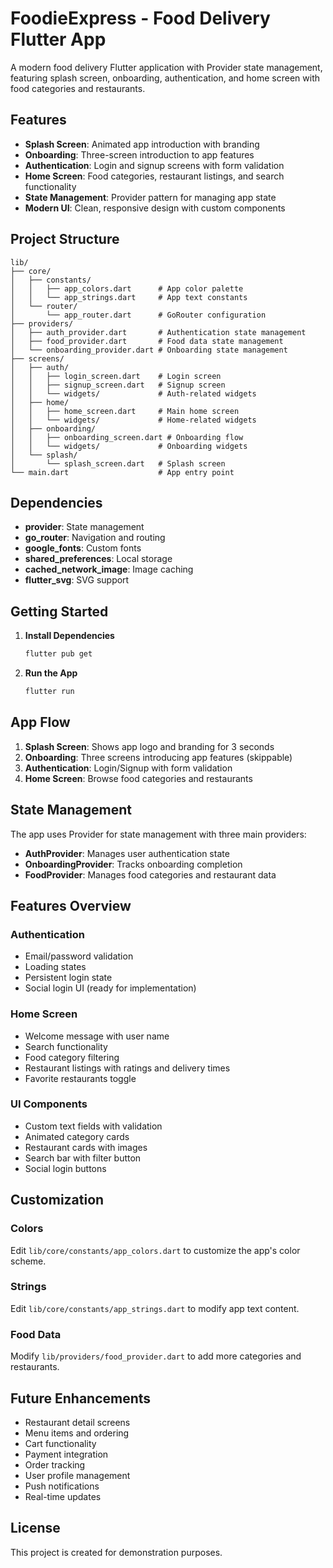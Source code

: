 # FoodieExpress - Food Delivery Flutter App

A modern food delivery Flutter application with Provider state management, featuring splash screen, onboarding, authentication, and home screen with food categories and restaurants.

## Features

- **Splash Screen**: Animated app introduction with branding
- **Onboarding**: Three-screen introduction to app features
- **Authentication**: Login and signup screens with form validation
- **Home Screen**: Food categories, restaurant listings, and search functionality
- **State Management**: Provider pattern for managing app state
- **Modern UI**: Clean, responsive design with custom components

## Project Structure

```
lib/
├── core/
│   ├── constants/
│   │   ├── app_colors.dart      # App color palette
│   │   └── app_strings.dart     # App text constants
│   └── router/
│       └── app_router.dart      # GoRouter configuration
├── providers/
│   ├── auth_provider.dart       # Authentication state management
│   ├── food_provider.dart       # Food data state management
│   └── onboarding_provider.dart # Onboarding state management
├── screens/
│   ├── auth/
│   │   ├── login_screen.dart    # Login screen
│   │   ├── signup_screen.dart   # Signup screen
│   │   └── widgets/             # Auth-related widgets
│   ├── home/
│   │   ├── home_screen.dart     # Main home screen
│   │   └── widgets/             # Home-related widgets
│   ├── onboarding/
│   │   ├── onboarding_screen.dart # Onboarding flow
│   │   └── widgets/             # Onboarding widgets
│   └── splash/
│       └── splash_screen.dart   # Splash screen
└── main.dart                    # App entry point
```

## Dependencies

- **provider**: State management
- **go_router**: Navigation and routing
- **google_fonts**: Custom fonts
- **shared_preferences**: Local storage
- **cached_network_image**: Image caching
- **flutter_svg**: SVG support

## Getting Started

1. **Install Dependencies**
   ```bash
   flutter pub get
   ```

2. **Run the App**
   ```bash
   flutter run
   ```

## App Flow

1. **Splash Screen**: Shows app logo and branding for 3 seconds
2. **Onboarding**: Three screens introducing app features (skippable)
3. **Authentication**: Login/Signup with form validation
4. **Home Screen**: Browse food categories and restaurants

## State Management

The app uses Provider for state management with three main providers:

- **AuthProvider**: Manages user authentication state
- **OnboardingProvider**: Tracks onboarding completion
- **FoodProvider**: Manages food categories and restaurant data

## Features Overview

### Authentication
- Email/password validation
- Loading states
- Persistent login state
- Social login UI (ready for implementation)

### Home Screen
- Welcome message with user name
- Search functionality
- Food category filtering
- Restaurant listings with ratings and delivery times
- Favorite restaurants toggle

### UI Components
- Custom text fields with validation
- Animated category cards
- Restaurant cards with images
- Search bar with filter button
- Social login buttons

## Customization

### Colors
Edit `lib/core/constants/app_colors.dart` to customize the app's color scheme.

### Strings
Edit `lib/core/constants/app_strings.dart` to modify app text content.

### Food Data
Modify `lib/providers/food_provider.dart` to add more categories and restaurants.

## Future Enhancements

- Restaurant detail screens
- Menu items and ordering
- Cart functionality
- Payment integration
- Order tracking
- User profile management
- Push notifications
- Real-time updates

## License

This project is created for demonstration purposes.
